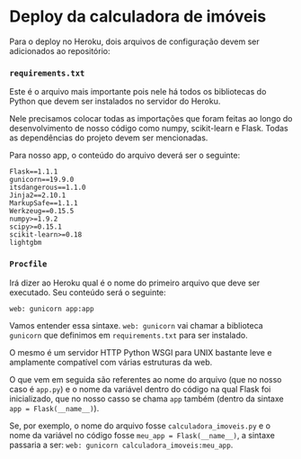 # Deploy da calculadora de imóveis

Para o deploy no Heroku, dois arquivos de configuração devem ser adicionados ao repositório:

### `requirements.txt`

Este é o arquivo mais importante pois nele há todos os bibliotecas do Python que devem ser instalados no servidor do Heroku. 

Nele precisamos colocar todas as importações que foram feitas ao longo do desenvolvimento de nosso código como numpy, scikit-learn e Flask.
Todas as dependências do projeto devem ser mencionadas. 

Para nosso app, o conteúdo do arquivo deverá ser o seguinte:
```
Flask==1.1.1
gunicorn==19.9.0
itsdangerous==1.1.0
Jinja2==2.10.1
MarkupSafe==1.1.1
Werkzeug==0.15.5
numpy>=1.9.2
scipy>=0.15.1
scikit-learn>=0.18
lightgbm
```

### `Procfile`
Irá dizer ao Heroku qual é o nome do primeiro arquivo que deve ser executado. Seu conteúdo será o seguinte:
```
web: gunicorn app:app
```
Vamos entender essa sintaxe. `web: gunicorn` vai chamar a biblioteca `gunicorn` que definimos em `requirements.txt` para ser instalado. 

O mesmo é um servidor HTTP Python WSGI para UNIX bastante leve e amplamente compatível com várias estruturas da web. 

O que vem em seguida são referentes ao nome do arquivo (que no nosso caso é `app.py`) e o nome da variável dentro do código na qual Flask foi inicializado, que no nosso casso se chama `app` também (dentro da sintaxe `app = Flask(__name__)`). 

Se, por exemplo, o nome do arquivo fosse `calculadora_imoveis.py` e o nome da variável no código fosse `meu_app = Flask(__name__)`, a sintaxe passaria a ser: `web: gunicorn calculadora_imoveis:meu_app`.
